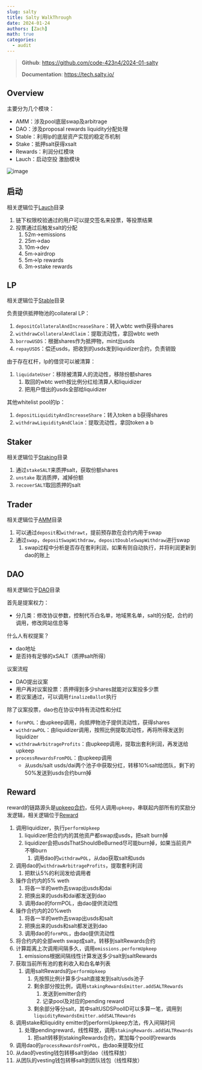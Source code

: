 ```yaml
---
slug: salty
title: Salty WalkThrough
date: 2024-01-24
authors: [Zach]
math: true
categories:
  - audit
---
```


> **Github**: https://github.com/code-423n4/2024-01-salty
> 
> **Documentation**: https://tech.salty.io/

## Overview

主要分为几个模块：

- AMM：涉及pool底层swap及arbitrage
- DAO：涉及proposal rewards liquidity分配处理
- Stable：利用lp的底层资产实现的稳定币机制
- Stake：抵押salt获得xsalt
- Rewards：利润分红模块
- Lauch：启动空投 激励模块

![image](https://pic.imgdb.cn/item/65b048a0871b83018ab42002.jpg)


## 启动
相关逻辑位于[Lauch](https://github.com/code-423n4/2024-01-salty/tree/main/src/launch)目录

1. 链下权限校验通过的用户可以提交签名来投票，等投票结果
2. 投票通过后触发salt的分配
    1. 52m→emissions
    2. 25m→dao
    3. 10m→dev
    4. 5m→airdrop
    5. 5m→lp rewards
    6. 3m→stake rewards

## LP
相关逻辑位于[Stable](https://github.com/code-423n4/2024-01-salty/tree/main/src/stable)目录

负责提供抵押物池的collateral LP：
1. `depositCollateralAndIncreaseShare`：转入wbtc weth获得shares
2. `withdrawCollateralAndClaim`：提取流动性，拿回wbtc weth
3. `borrowUSDS`：根据shares作为抵押物，mint出usds
4. `repayUSDS`：偿还usds，把收到的usds发到liquidizer合约，负责销毁

由于存在杠杆，lp的借贷可以被清算：

1. `liquidateUser`：移除被清算人的流动性，移除份额shares
    1. 取回的wbtc weth按比例分红给清算人和liquidizer
    2. 把用户借出的usds全部给liquidizer

其他whitelist pool的lp：

1. `depositLiquidityAndIncreaseShare`：转入token a b获得shares
2. `withdrawLiquidityAndClaim`：提取流动性，拿回token a b

## Staker
相关逻辑位于[Staking](https://github.com/code-423n4/2024-01-salty/tree/main/src/staking)目录

1. 通过`stakeSALT`来质押salt，获取份额shares
2. `unstake` 取消质押，减掉份额
3. `recoverSALT`取回质押的salt

## Trader
相关逻辑位于[AMM](https://github.com/code-423n4/2024-01-salty/tree/main/src/pools)目录

1. 可以通过`deposit`和`withdrawt`，提前预存款在合约内用于swap
2. 通过`swap`，`depositSwapWithdraw`，`depositDoubleSwapWithdraw`进行swap
    1. swap过程中分析是否存在套利利润，如果有则自动执行，并将利润更新到dao的账上

## DAO
相关逻辑位于[DAO](https://github.com/code-423n4/2024-01-salty/tree/main/src/dao)目录

首先是提案权力：
- 分几类：修改协议参数，控制代币白名单，地域黑名单，salt的分配，合约的调用，修改网站信息等

什么人有权提案？
- dao地址
- 是否持有足够的xSALT（质押salt所得）

议案流程
- DAO提出议案
- 用户再对议案投票：质押得到多少shares就能对议案投多少票
- 若议案通过，可以调用`finalizeBallot`执行

除了议案投票，dao也在协议中持有流动性和分红
- `formPOL`：由upkeep调用，向抵押物池子提供流动性，获得shares
- `withdrawPOL`：由liquidizer调用，按照比例提取流动性，再将所得发送到liquidizer
- `withdrawArbitrageProfits`：由upkeep调用，提取出套利利润，再发送给upkeep
- `processRewardsFromPOL`：由upkeep调用
    - 从usds/salt usds/dai两个池子中获取分红，转移10%salt给团队，剩下的50%发送到usds合约burn掉


## Reward

reward的链路源头是[upkeep合约](https://github.com/code-423n4/2024-01-salty/blob/main/src/Upkeep.sol)，任何人调用`upkeep`，串联起内部所有的奖励分发逻辑，相关逻辑位于[Reward](https://github.com/code-423n4/2024-01-salty/tree/main/src/rewards)


1. 调用liquidizer，执行`performUpkeep`
    1. liquidizer把合约内的其他资产都swap成usds，把salt burn掉
    2. liquidizer会把usdsThatShouldBeBurned尽可能burn掉，如果当前资产不够burn
        1. 调用dao的`withdrawPOL`，从dao获取salt和usds
2. 调用dao的`withdrawArbitrageProfits`，提取套利利润
    1. 把默认5%的利润发给调用者
3. 操作合约内的5% weth
    1. 将各一半的weth去swap出usds和dai
    2. 把换出来的usds和dai都发送到dao
    3. 调用dao的formPOL，由dao提供流动性
4. 操作合约内的20%weth
    1. 将各一半的weth去swap出usds和salt
    2. 把换出来的usds和salt都发送到dao
    3. 调用dao的`formPOL`，由dao提供流动性
5. 将合约内的全部weth swap成salt，转移到saltRewards合约
6. 计算距离上次调用间隔多久，调用`emissions.performUpkeep`
    1. emissions根据间隔线性计算发送多少salt到saltRewards
7. 获取当前所有池的套利收入和白名单列表
    1. 调用saltRewards的`performUpkeep`
        1. 先按照比例计算多少salt直接发到salt/usds池子
        2. 剩余部分按比例，调用`stakingRewardsEmitter.addSALTRewards`
            1. 发送到emitter合约
            2. 记录pool及对应的pending reward
        3. 剩余部分等分salt，其中saltUSDSPoolID可以多算一笔，调用到`liquidityRewardsEmitter.addSALTRewards`
8. 调用stake和liquidity emitter的performUpkeep方法，传入间隔时间
    1. 处理pendingreward，线性释放，调用`stakingRewards.addSALTRewards`
        1. 把salt转移到stakingRewards合约，累加每个pool的rewards
9. 调用dao的`processRewardsFromPOL`，由dao来提取分红
10. 从dao的vesting钱包转移salt到dao（线性释放）
11. 从团队的vesting钱包转移salt到团队钱包（线性释放）